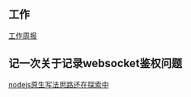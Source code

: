 
## 工作

[工作周报](./work/weekly_work_report.md)

## 记一次关于记录websocket鉴权问题

[nodejs原生写法思路还在探索中](./websocketForAuthByNodeJs.md)